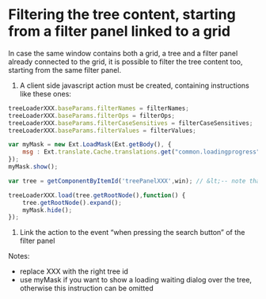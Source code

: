 # Filtering the tree content, starting from a filter panel linked to a grid

In case the same window contains both a grid, a tree and a filter panel already connected to the grid, it is possible to filter the tree content too, starting from the same filter panel.

1. A client side javascript action must be created, containing instructions like these ones:

```javascript
treeLoaderXXX.baseParams.filterNames = filterNames;
treeLoaderXXX.baseParams.filterOps = filterOps;
treeLoaderXXX.baseParams.filterCaseSensitives = filterCaseSensitives;
treeLoaderXXX.baseParams.filterValues = filterValues;

var myMask = new Ext.LoadMask(Ext.getBody(), {
    msg : Ext.translate.Cache.translations.get("common.loadingprogress")
});
myMask.show();

var tree = getComponentByItemId('treePanelXXX',win); // &lt;-- note that this the the treePanel, NOT the treeLoader

treeLoaderXXX.load(tree.getRootNode(),function() { 
    tree.getRootNode().expand(); 
    myMask.hide();
});
```

1. Link the action to the event “when pressing the search button” of the filter panel

Notes:

* replace XXX with the right tree id
* use myMask if you want to show a loading waiting dialog over the tree, otherwise this instruction can be omitted

